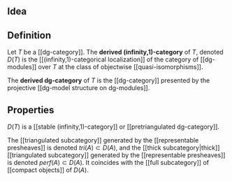 ## Idea


## Definition

Let $T$ be a [[dg-category]]. The **derived (infinity,1)-category** of $T$, denoted $D(T)$ is the [[(infinity,1)-categorical localization]] of the category of [[dg-modules]] over $T$ at the class of objectwise [[quasi-isomorphisms]].

The **derived dg-category** of $T$ is the [[dg-category]] presented by the projective [[dg-model structure on dg-modules]].

## Properties

$D(T)$ is a [[stable (infinity,1)-category]] or [[pretriangulated dg-category]].

The [[triangulated subcategory]] generated by the [[representable presheaves]] is denoted $tri(A) \subset D(A)$, and the [[thick subcategory|thick]] [[triangulated subcategory]] generated by the [[representable presheaves]] is denoted $perf(A) \subset D(A)$.  It coincides with the [[full subcategory]] of [[compact objects]] of $D(A)$.

